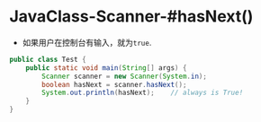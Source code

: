 # JavaClass-Scanner-#hasNext()

- 如果用户在控制台有输入，就为`true`.

```java
public class Test {
    public static void main(String[] args) {
        Scanner scanner = new Scanner(System.in);
        boolean hasNext = scanner.hasNext();
        System.out.println(hasNext);    // always is True!
    }
}
```

